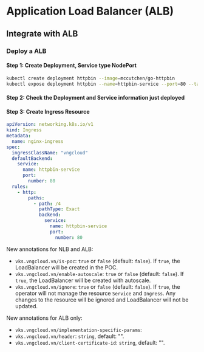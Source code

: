 # Application Load Balancer (ALB)

## Integrate with ALB

### Deploy a ALB

#### Step 1: Create Deployment, Service type NodePort

```bash
kubectl create deployment httpbin --image=mccutchen/go-httpbin                  
kubectl expose deployment httpbin --name=httpbin-service --port=80 --target-port=8080 --type=NodePort
```

#### Step 2: Check the Deployment and Service information just deployed

#### Step 3: Create Ingress Resource

```yaml
apiVersion: networking.k8s.io/v1
kind: Ingress
metadata:
  name: nginx-ingress
spec:
  ingressClassName: "vngcloud"
  defaultBackend:
    service:
      name: httpbin-service
      port:
        number: 80
  rules:
    - http:
        paths:
          - path: /4
            pathType: Exact
            backend:
              service:
                name: httpbin-service
                port:
                  number: 80
```

New annotations for NLB and ALB:

- `vks.vngcloud.vn/is-poc`: `true` or `false` (default: `false`). If `true`, the LoadBalancer will be created in the POC.
- `vks.vngcloud.vn/enable-autoscale`: `true` or `false` (default: `false`). If `true`, the LoadBalancer will be created with autoscale.
- `vks.vngcloud.vn/ignore`: `true` or `false` (default: `false`). If `true`, the operator will not manage the resource `Service` and `Ingress`. Any changes to the resource will be ignored and LoadBalancer will not be updated.

New annotations for ALB only:

- `vks.vngcloud.vn/implementation-specific-params`:
- `vks.vngcloud.vn/header`: `string`, default: "".
- `vks.vngcloud.vn/client-certificate-id`: `string`, default: "".
